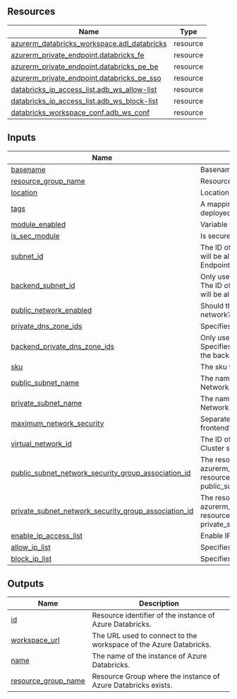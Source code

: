 <!-- BEGIN_TF_DOCS -->
## Resources

| Name | Type |
|------|------|
| [azurerm_databricks_workspace.adl_databricks](https://registry.terraform.io/providers/hashicorp/azurerm/latest/docs/resources/databricks_workspace) | resource |
| [azurerm_private_endpoint.databricks_fe](https://registry.terraform.io/providers/hashicorp/azurerm/latest/docs/resources/private_endpoint) | resource |
| [azurerm_private_endpoint.databricks_pe_be](https://registry.terraform.io/providers/hashicorp/azurerm/latest/docs/resources/private_endpoint) | resource |
| [azurerm_private_endpoint.databricks_pe_sso](https://registry.terraform.io/providers/hashicorp/azurerm/latest/docs/resources/private_endpoint) | resource |
| [databricks_ip_access_list.adb_ws_allow-list](https://registry.terraform.io/providers/databricks/databricks/latest/docs/resources/ip_access_list) | resource |
| [databricks_ip_access_list.adb_ws_block-list](https://registry.terraform.io/providers/databricks/databricks/latest/docs/resources/ip_access_list) | resource |
| [databricks_workspace_conf.adb_ws_conf](https://registry.terraform.io/providers/databricks/databricks/latest/docs/resources/workspace_conf) | resource |

## Inputs

| Name | Description | Type | Default | Required |
|------|-------------|------|---------|:--------:|
| <a name="input_basename"></a> [basename](#input\_basename) | Basename of the module. | `string` | n/a | yes |
| <a name="input_resource_group_name"></a> [resource\_group\_name](#input\_resource\_group\_name) | Resource group name. | `string` | n/a | yes |
| <a name="input_location"></a> [location](#input\_location) | Location of the resource group. | `string` | n/a | yes |
| <a name="input_tags"></a> [tags](#input\_tags) | A mapping of tags which should be assigned to the deployed resource. | `map(string)` | `{}` | no |
| <a name="input_module_enabled"></a> [module\_enabled](#input\_module\_enabled) | Variable to enable or disable the module. | `bool` | `true` | no |
| <a name="input_is_sec_module"></a> [is\_sec\_module](#input\_is\_sec\_module) | Is secure module? | `bool` | `true` | no |
| <a name="input_subnet_id"></a> [subnet\_id](#input\_subnet\_id) | The ID of the subnet from which private IP addresses will be allocated for the user access Private Endpoints. | `string` | `null` | no |
| <a name="input_backend_subnet_id"></a> [backend\_subnet\_id](#input\_backend\_subnet\_id) | Only used when maximum\_network\_security is true. The ID of the subnet from which private IP addresses will be allocated for the backend Private Endpoint. | `string` | `null` | no |
| <a name="input_public_network_enabled"></a> [public\_network\_enabled](#input\_public\_network\_enabled) | Should the Purview Account be visible to the public network? | `bool` | `true` | no |
| <a name="input_private_dns_zone_ids"></a> [private\_dns\_zone\_ids](#input\_private\_dns\_zone\_ids) | Specifies the list of Private DNS Zones to include. | `list(string)` | `[]` | no |
| <a name="input_backend_private_dns_zone_ids"></a> [backend\_private\_dns\_zone\_ids](#input\_backend\_private\_dns\_zone\_ids) | Only used when maximum\_network\_security is true. Specifies the list of Private DNS Zones to include for the backend. | `list(string)` | `null` | no |
| <a name="input_sku"></a> [sku](#input\_sku) | The sku to use for the Databricks Workspace. | `string` | `"premium"` | no |
| <a name="input_public_subnet_name"></a> [public\_subnet\_name](#input\_public\_subnet\_name) | The name of the Public Subnet within the Virtual Network. | `string` | `null` | no |
| <a name="input_private_subnet_name"></a> [private\_subnet\_name](#input\_private\_subnet\_name) | The name of the Private Subnet within the Virtual Network. | `string` | `null` | no |
| <a name="input_maximum_network_security"></a> [maximum\_network\_security](#input\_maximum\_network\_security) | Separate private endpoints for backend and frontend? | `bool` | `false` | no |
| <a name="input_virtual_network_id"></a> [virtual\_network\_id](#input\_virtual\_network\_id) | The ID of a Virtual Network where this Databricks Cluster should be created. | `string` | `null` | no |
| <a name="input_public_subnet_network_security_group_association_id"></a> [public\_subnet\_network\_security\_group\_association\_id](#input\_public\_subnet\_network\_security\_group\_association\_id) | The resource ID of the azurerm\_subnet\_network\_security\_group\_association resource which is referred to by the public\_subnet\_name field. | `string` | `null` | no |
| <a name="input_private_subnet_network_security_group_association_id"></a> [private\_subnet\_network\_security\_group\_association\_id](#input\_private\_subnet\_network\_security\_group\_association\_id) | The resource ID of the azurerm\_subnet\_network\_security\_group\_association resource which is referred to by the private\_subnet\_name field. | `string` | `null` | no |
| <a name="input_enable_ip_access_list"></a> [enable\_ip\_access\_list](#input\_enable\_ip\_access\_list) | Enable IP access lists. | `bool` | `false` | no |
| <a name="input_allow_ip_list"></a> [allow\_ip\_list](#input\_allow\_ip\_list) | Specifies the list of IPs allowed to the workspace. | `list(string)` | `[]` | no |
| <a name="input_block_ip_list"></a> [block\_ip\_list](#input\_block\_ip\_list) | Specifies the list of IPs blocked to the workspace. | `list(string)` | `[]` | no |

## Outputs

| Name | Description |
|------|-------------|
| <a name="output_id"></a> [id](#output\_id) | Resource identifier of the instance of Azure Databricks. |
| <a name="output_workspace_url"></a> [workspace\_url](#output\_workspace\_url) | The URL used to connect to the workspace of the Azure Databricks. |
| <a name="output_name"></a> [name](#output\_name) | The name of the instance of Azure Databricks. |
| <a name="output_resource_group_name"></a> [resource\_group\_name](#output\_resource\_group\_name) | Resource Group where the instance of Azure Databricks exists. |
<!-- END_TF_DOCS -->
